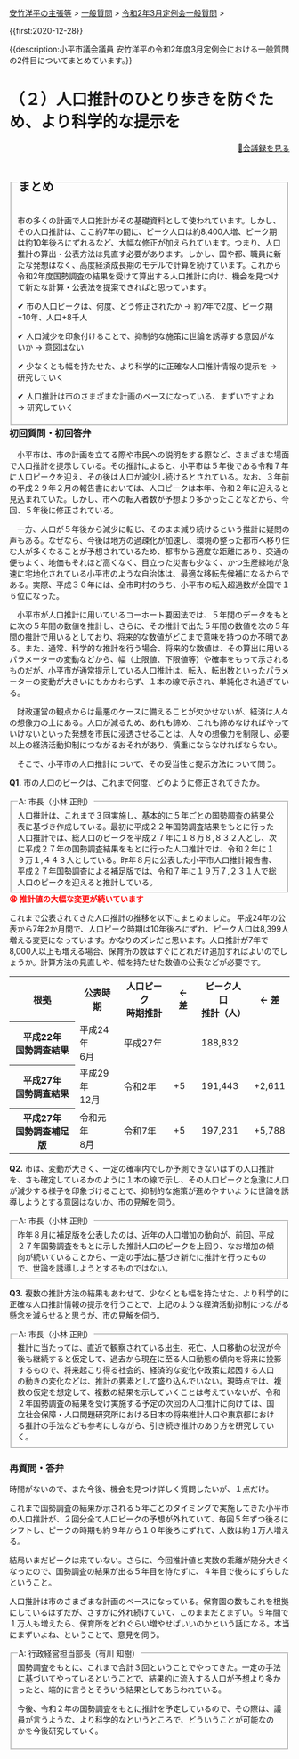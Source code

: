 <p class="breadcrumbs"><a href="../../../index.md">安竹洋平の主張等</a> > <a href="../../index.md">一般質問</a> > <a href="./index.md">令和2年3月定例会一般質問</a> > 

{{first:2020-12-28}}

{{description:小平市議会議員 安竹洋平の令和2年度3月定例会における一般質問の2件目についてまとめています。}}

<style type="text/css">
h4 {
  text-decoration: underline;
}
</style>

# （２）人口推計のひとり歩きを防ぐため、より科学的な提示を

<p style="text-align:right"><a href="https://ssp.kaigiroku.net/tenant/kodaira/SpMinuteView.html?council_id=1116&schedule_id=4&minute_id=211&is_search=true">📄会議録を見る</a></p>

<fieldset class="point">
  <legend>
    <h2 class="point"> まとめ </h2>
  </legend>
  <p class="point">市の多くの計画で人口推計がその基礎資料として使われています。しかし、その人口推計は、ここ約7年の間に、ピーク人口は約8,400人増、ピーク期は約10年後ろにずれるなど、大幅な修正が加えられています。つまり、<span>人口推計の算出・公表方法は見直す必要があります。</span>しかし、国や都、職員に新たな発想はなく、高度経済成長期のモデルで計算を続けています。これから令和2年度国勢調査の結果を受けて算出する人口推計に向け、機会を見つけて新たな計算・公表法を提案できればと思っています。</p>
  <p class="point">✔ 市の人口ピークは、何度、どう修正されたか<span> → 約7年で2度、ピーク期+10年、人口+8千人</span></p>
  <p class="point">✔ 人口減少を印象付けることで、抑制的な施策に世論を誘導する意図がないか<span> → 意図はない</span></p>
  <p class="point">✔ 少なくとも幅を持たせた、より科学的に正確な人口推計情報の提示を<span> → 研究していく</span></p>
  <p class="point">✔ 人口推計は市のさまざまな計画のベースになっている、まずいですよね<span> → 研究していく</span></p>
</fieldset>

<h3 style="margin-top:0"> 初回質問・初回答弁</h3>

<div class="letter">

　小平市は、市の計画を立てる際や市民への説明をする際など、さまざまな場面で人口推計を提示している。その推計によると、小平市は５年後である令和７年に人口ピークを迎え、その後は人口が減少し続けるとされている。なお、３年前の平成２９年２月の報告書においては、人口ピークは本年、令和２年に迎えると見込まれていた。しかし、市への転入者数が予想より多かったことなどから、今回、５年後に修正されている。

　一方、人口が５年後から減少に転じ、そのまま減り続けるという推計に疑問の声もある。なぜなら、今後は地方の過疎化が加速し、環境の整った都市へ移り住む人が多くなることが予想されているため、都市から適度な距離にあり、交通の便もよく、地価もそれほど高くなく、目立った災害も少なく、かつ生産緑地が急速に宅地化されている小平市のような自治体は、最適な移転先候補になるからである。実際、平成３０年には、全市町村のうち、小平市の転入超過数が全国で１６位になった。

　小平市が人口推計に用いているコーホート要因法では、５年間のデータをもとに次の５年間の数値を推計し、さらに、その推計で出た５年間の数値を次の５年間の推計で用いるとしており、将来的な数値がどこまで意味を持つのか不明である。また、通常、科学的な推計を行う場合、将来的な数値は、その算出に用いるパラメーターの変動などから、幅（上限値、下限値等）や確率をもって示されるものだが、小平市が通常提示している人口推計は、転入、転出数といったパラメーターの変動が大きいにもかかわらず、１本の線で示され、単純化され過ぎている。

　財政運営の観点からは最悪のケースに備えることが欠かせないが、経済は人々の想像力の上にある。人口が減るため、あれも諦め、これも諦めなければやっていけないといった発想を市民に浸透させることは、人々の想像力を制限し、必要以上の経済活動抑制につながるおそれがあり、慎重にならなければならない。

　そこで、小平市の人口推計について、その妥当性と提示方法について問う。

**Q1.** 市の人口のピークは、これまで何度、どのように修正されてきたか。

<fieldset class="touben">
<legend>A: 市長（小林 正則）</legend>
人口推計は、これまで３回実施し、基本的に５年ごとの国勢調査の結果公表に基づき作成している。最初に平成２２年国勢調査結果をもとに行った人口推計では、総人口のピークを平成２７年に１８万８,８３２人とし、次に平成２７年の国勢調査結果をもとに行った人口推計では、令和２年に１９万１,４４３人としている。昨年８月に公表した小平市人口推計報告書、平成２７年国勢調査による補足版では、令和７年に１９万７,２３１人で総人口のピークを迎えると推計している。

</fieldset>

<div class="tips">
<strong style="color:red">😩 推計値の大幅な変更が続いています</strong>

これまで公表されてきた人口推計の推移を以下にまとめました。
平成24年の公表から7年2か月間で、人口ピーク時期は10年後ろにずれ、ピーク人口は8,399人増える変更になっています。かなりのズレだと思います。人口推計が7年で8,000人以上も増える場合、保育所の数はすぐにどれだけ追加すればよいのでしょうか。計算方法の見直しや、幅を持たせた数値の公表などが必要です。

<div class="table-wrapper">
  <table class="simple">
    <tr><th>根拠</th><th>公表時期</th><th>人口ピーク<br>時期推計</th><th>← 差</th><th>ピーク人口<br>推計（人）</th><th>← 差</th></tr>
    <tr><th>平成22年<br>国勢調査結果</th><td>平成24年<br>6月</td><td>平成27年</td><td></td><td>188,832</td><td></td></tr>
    <tr><th>平成27年<br>国勢調査結果</th><td>平成29年<br>12月</b></td><td>令和2年</td><td>+5</td><td>191,443</td><td>+2,611</td></tr>
    <tr><th>平成27年<br>国勢調査補足版</th><td>令和元年<br>8月</td><td>令和7年</td><td>+5</td><td>197,231</td><td>+5,788</td></tr>
  </table>
</div>

</div>

**Q2.** 市は、変動が大きく、一定の確率内でしか予測できないはずの人口推計を、さも確定しているかのように１本の線で示し、その人口ピークと急激に人口が減少する様子を印象づけることで、抑制的な施策が進めやすいように世論を誘導しようとする意図はないか、市の見解を伺う。

<fieldset class="touben">
<legend>A: 市長（小林 正則）</legend>
昨年８月に補足版を公表したのは、近年の人口増加の動向が、前回、平成２７年国勢調査をもとに示した推計人口のピークを上回り、なお増加の傾向が続いていることから、一定の手法に基づき新たに推計を行ったもので、世論を誘導しようとするものではない。
</fieldset>

**Q3.** 複数の推計方法の結果もあわせて、少なくとも幅を持たせた、より科学的に正確な人口推計情報の提示を行うことで、上記のような経済活動抑制につながる懸念を減らせると思うが、市の見解を伺う。

<fieldset class="touben">
<legend>A: 市長（小林 正則）</legend>
推計に当たっては、直近で観察されている出生、死亡、人口移動の状況が今後も継続すると仮定して、過去から現在に至る人口動態の傾向を将来に投影するもので、将来起こり得る社会的、経済的な変化や政策に起因する人口の動きの変化などは、推計の要素として盛り込んでいない。現時点では、複数の仮定を想定して、複数の結果を示していくことは考えていないが、令和２年国勢調査の結果を受け実施する予定の次回の人口推計に向けては、国立社会保障・人口問題研究所における日本の将来推計人口や東京都における推計の手法なども参考にしながら、引き続き推計のあり方を研究していく。
</fieldset>

</div>

### 再質問・答弁

時間がないので、また今後、機会を見つけ詳しく質問したいが、１点だけ。

これまで国勢調査の結果が示される５年ごとのタイミングで実施してきた小平市の人口推計が、２回分全て人口ピークの予想が外れていて、毎回５年ずつ後ろにシフトし、ピークの時期も約９年から１０年後ろにずれて、人数は約１万人増える。

結局いまだピークは来ていない。さらに、今回推計値と実数の乖離が随分大きくなったので、国勢調査の結果が出る５年目を待たずに、４年目で後ろにずらしたということ。

人口推計は市のさまざまな計画のベースになっている。保育園の数もこれを根拠にしているはずだが、さすがに外れ続けていて、このままだとまずい。９年間で１万人も増えたら、保育所をどれぐらい増やせばいいのかという話になる。本当にまずいよね、ということで、意見を伺う。


<fieldset class="touben">
<legend>A: 行政経営担当部長（有川 知樹）</legend>
国勢調査をもとに、これまで合計３回ということでやってきた。一定の手法に基づいてやっているということで、結果的に流入する人口が予想より多かったと、端的に言うとそういう結果としてあらわれている。

今後、令和２年の国勢調査をもとに推計を予定しているので、その際は、議員が言うような、より科学的なというところで、どういうことが可能なのかを今後研究していく。
</fieldset>